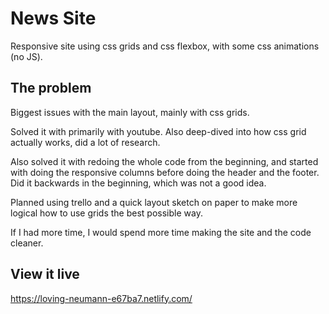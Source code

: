 # News Site

Responsive site using css grids and css flexbox, with some css animations (no JS).

## The problem

Biggest issues with the main layout, mainly with css grids.

Solved it with primarily with youtube. Also deep-dived into how css grid actually works, did a lot of research. 

Also solved it with redoing the whole code from the beginning, and started with doing the responsive columns before doing the header and the footer. Did it backwards in the beginning, which was not a good idea.

Planned using trello and a quick layout sketch on paper to make more logical how to use grids the best possible way.

If I had more time, I would spend more time making the site and the code cleaner.

## View it live
https://loving-neumann-e67ba7.netlify.com/

